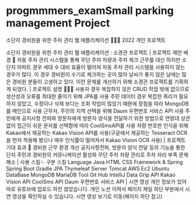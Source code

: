 # progmmmers_examSmall parking management Project
소단지 경비원을 위한 주차 관리 웹 애플리케이션
🙋🏻‍♂️ 2022 개인 프로젝트

소단지 경비원을 위한 주차 관리 웹 애플리케이션 : 소경관 프로젝트
| 프로젝트 제안 배경 🔎
자동 주차 관리 시스템을 통해 무단 주차 차량과 주차 체크 근무를 대신 하지만 소단지 아파트 경우 세대 수 대비 효율이 떨어져 자동 주차 관리 시스템을 사용하지 않는 경우가 많다.
이 경우 경비원이 수기로 체크하는 곳이 많아 날씨가 좋지 않은 날에는 많은 경비원 분들이 고생하고 있다.
이런 문제를 개선하기 위해 소경관 프로젝트를 기획하게 되었다.
| 프로젝트 설명 👨🏻‍🏫
사용자 경우 복잡하지 않은 CRUD 작업 밖에 없으므로 생산성과 오류를 최대한 줄이기 위해 JPA를 사용
주민 데이터 경우 복잡한 쿼리가 필요하지 않았고, 수정이나 삭제 보다는 조회 작업이 많았기 때문에 장점을 따라 MongoDB를 메인으로 사용
근무자, 주민의 지역 선택을 위해 Daum 우편번호 서비스 API 사용
주민에게 공지사항 전파와 방문자에게 방문자 양식을 전달하기 위한 방법으로 연령대 상관 없이 접근이 쉬운 문자를 선택함에 따라 CoolSmsAPI를 사용
차량 번호판 인식을 위해 Kakao에서 제공하는 Kakao Vision API를 사용(구글에서 제공하는 Tesseract OCR을 먼저 적용해 봤으나 매우 인식률이 떨어져서 Kakao Vision OCR 사용)
| 프로젝트 기대 효과 🌱
경비원 근무 환경 개선
공지사항전파, 방문자 양식 전달 등의 기능을 통한 단지 주민과 경비원의 커뮤니케이션 활성화
무단 주차 차량 관리로 주차 자리 부족 문제 해소
| 사용 스킬✨
구분	스킬
Language	Java HTML CSS
Framework & Spring	Spring Boot Gradle JPA Thymeleaf
Server	Tomcat AWS Ec2 Ubuntu
DataBase	MongoDB MariaDB
Tool	Git Hub IntelliJ Data Grip
API	Kakao Vision API CoolSms API Daum 우편번호 서비스 API
| 시연 영상
개인 정보가 있어 따로 유튜브에 업로드 하진 않았습니다.
개인 노션 이력서 페이지 제일 하단 부분에서 시연 영상을 확인하실 수 있습니다.
시연 영상 보기로 이동(페이지 하단 참고)

